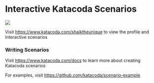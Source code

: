# Interactive Katacoda Scenarios

[![](http://shields.katacoda.com/katacoda/shaiktheunique/count.svg)](https://www.katacoda.com/shaiktheunique "Get your profile on Katacoda.com")

Visit https://www.katacoda.com/shaiktheunique to view the profile and interactive scenarios

### Writing Scenarios
Visit https://www.katacoda.com/docs to learn more about creating Katacoda scenarios

For examples, visit https://github.com/katacoda/scenario-example
